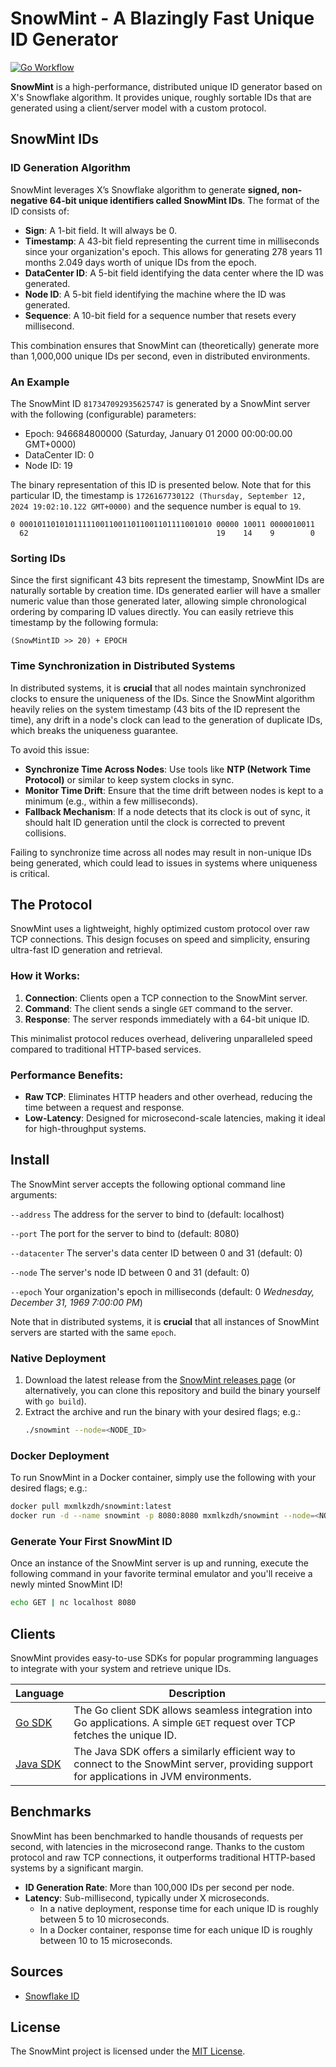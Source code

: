 # SnowMint - A Blazingly Fast Unique ID Generator
[![Go Workflow](https://github.com/mxmlkzdh/snowmint/actions/workflows/go.yml/badge.svg)](https://github.com/mxmlkzdh/snowmint/actions)

**SnowMint** is a high-performance, distributed unique ID generator based on X's Snowflake algorithm. It provides unique, roughly sortable IDs that are generated using a client/server model with a custom protocol.

## SnowMint IDs

### ID Generation Algorithm
SnowMint leverages X’s Snowflake algorithm to generate **signed, non-negative 64-bit unique identifiers called SnowMint IDs**.  The format of the ID consists of:

- **Sign**: A 1-bit field. It will always be 0. 
- **Timestamp**: A 43-bit field representing the current time in milliseconds since your organization's epoch. This allows for generating 278 years 11 months 2.049 days worth of unique IDs from the epoch.
- **DataCenter ID**: A 5-bit field identifying the data center where the ID was generated.
- **Node ID**: A 5-bit field identifying the machine where the ID was generated.
- **Sequence**: A 10-bit field for a sequence number that resets every millisecond.

This combination ensures that SnowMint can (theoretically) generate more than 1,000,000 unique IDs per second, even in distributed environments.

### An Example
The SnowMint ID `817347092935625747` is generated by a SnowMint server with the following (configurable) parameters:
- Epoch: 946684800000 (Saturday, January 01 2000 00:00:00.00 GMT+0000)
- DataCenter ID: 0
- Node ID: 19

The binary representation of this ID is presented below. Note that for this particular ID, the timestamp is `1726167730122 (Thursday, September 12, 2024 19:02:10.122 GMT+0000)` and the sequence number is equal to `19`.

```
0 0001011010101111100110011011001101111001010 00000 10011 0000010011
  62                                          19    14    9        0
```

### Sorting IDs
Since the first significant 43 bits represent the timestamp, SnowMint IDs are naturally sortable by creation time. IDs generated earlier will have a smaller numeric value than those generated later, allowing simple chronological ordering by comparing ID values directly. You can easily retrieve this timestamp by the following formula:
```
(SnowMintID >> 20) + EPOCH
```

### Time Synchronization in Distributed Systems

In distributed systems, it is **crucial** that all nodes maintain synchronized clocks to ensure the uniqueness of the IDs. Since the SnowMint algorithm heavily relies on the system timestamp (43 bits of the ID represent the time), any drift in a node's clock can lead to the generation of duplicate IDs, which breaks the uniqueness guarantee.

To avoid this issue:
- **Synchronize Time Across Nodes**: Use tools like **NTP (Network Time Protocol)** or similar to keep system clocks in sync.
- **Monitor Time Drift**: Ensure that the time drift between nodes is kept to a minimum (e.g., within a few milliseconds).
- **Fallback Mechanism**: If a node detects that its clock is out of sync, it should halt ID generation until the clock is corrected to prevent collisions.

Failing to synchronize time across all nodes may result in non-unique IDs being generated, which could lead to issues in systems where uniqueness is critical.

## The Protocol

SnowMint uses a lightweight, highly optimized custom protocol over raw TCP connections. This design focuses on speed and simplicity, ensuring ultra-fast ID generation and retrieval.

### How it Works:
1. **Connection**: Clients open a TCP connection to the SnowMint server.
2. **Command**: The client sends a single `GET` command to the server.
3. **Response**: The server responds immediately with a 64-bit unique ID.

This minimalist protocol reduces overhead, delivering unparalleled speed compared to traditional HTTP-based services.

### Performance Benefits:
- **Raw TCP**: Eliminates HTTP headers and other overhead, reducing the time between a request and response.
- **Low-Latency**: Designed for microsecond-scale latencies, making it ideal for high-throughput systems.

## Install

The SnowMint server accepts the following optional command line arguments:

`--address` The address for the server to bind to (default: localhost)

`--port` The port for the server to bind to (default: 8080)

`--datacenter` The server's data center ID between 0 and 31 (default: 0)

`--node` The server's node ID between 0 and 31 (default: 0)

`--epoch` Your organization's epoch in milliseconds (default: 0 _Wednesday, December 31, 1969 7:00:00 PM_)

Note that in distributed systems, it is **crucial** that all instances of SnowMint servers are started with the same `epoch`.

### Native Deployment
1. Download the latest release from the [SnowMint releases page](#) (or alternatively, you can clone this repository and build the binary yourself with `go build`).
2. Extract the archive and run the binary with your desired flags; e.g.:
   ```bash
   ./snowmint --node=<NODE_ID>
   ```

### Docker Deployment
To run SnowMint in a Docker container, simply use the following with your desired flags; e.g.:
```bash
docker pull mxmlkzdh/snowmint:latest
docker run -d --name snowmint -p 8080:8080 mxmlkzdh/snowmint --node=<NODE_ID>
```

### Generate Your First SnowMint ID
Once an instance of the SnowMint server is up and running, execute the following command in your favorite terminal emulator and you'll receive a newly minted SnowMint ID!
```bash
echo GET | nc localhost 8080
```

## Clients

SnowMint provides easy-to-use SDKs for popular programming languages to integrate with your system and retrieve unique IDs.

| Language                                              | Description                                                                                                                              |
| ----------------------------------------------------- | ---------------------------------------------------------------------------------------------------------------------------------------- |
| [Go SDK](https://github.com/mxmlkzdh/snowmint-go)     | The Go client SDK allows seamless integration into Go applications. A simple `GET` request over TCP fetches the unique ID.               |
| [Java SDK](https://github.com/mxmlkzdh/snowmint-java) | The Java SDK offers a similarly efficient way to connect to the SnowMint server, providing support for applications in JVM environments. |

## Benchmarks
SnowMint has been benchmarked to handle thousands of requests per second, with latencies in the microsecond range. Thanks to the custom protocol and raw TCP connections, it outperforms traditional HTTP-based systems by a significant margin.

- **ID Generation Rate**: More than 100,000 IDs per second per node.
- **Latency**: Sub-millisecond, typically under X microseconds.
   - In a native deployment, response time for each unique ID is roughly between 5 to 10 microseconds.
   - In a Docker container, response time for each unique ID is roughly between 10 to 15 microseconds.

## Sources
- [Snowflake ID](https://en.wikipedia.org/wiki/Snowflake_ID)

## License
The SnowMint project is licensed under the [MIT License](LICENSE).
